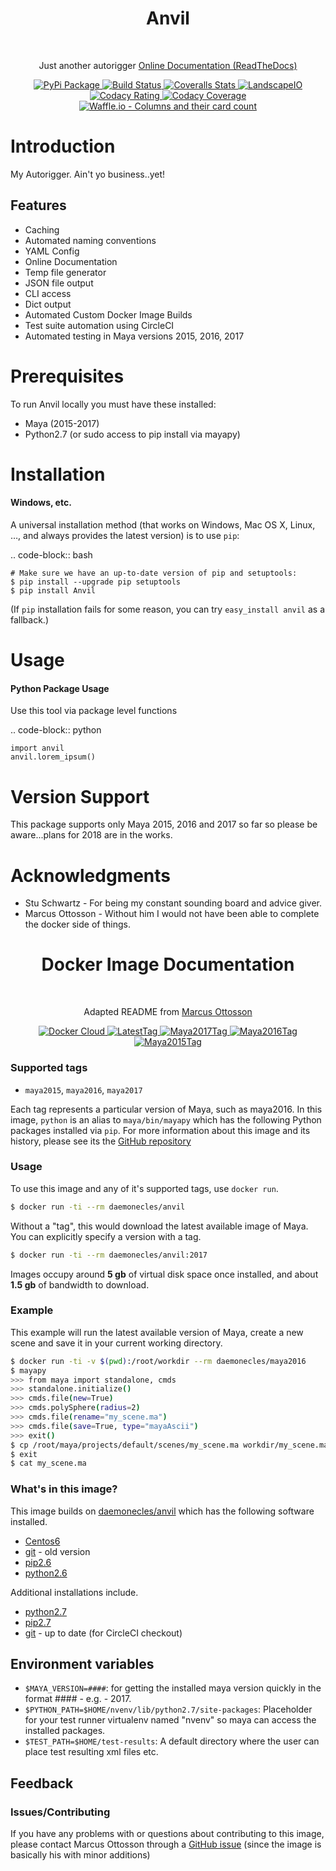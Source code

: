 <h1 align="center"> Anvil </h1> <br>

<p align="center">
  Just another autorigger
  <a href="http://riganvil.readthedocs.io/en/latest/">Online Documentation (ReadTheDocs)</a>
</p>


<div align="center">
  <!-- PyPi Package Info -->
  <a href="https://badge.fury.io/py/Anvil">
    <img src="https://badge.fury.io/py/Anvil.svg"
      alt="PyPi Package" />
  </a>
  <!-- CircleCI Build Status -->
  <a href="https://circleci.com/gh/AndresMWeber/Anvil/">
    <img src="https://circleci.com/gh/AndresMWeber/Anvil.svg?style=shield&circle-token=:circle-token"
      alt="Build Status" />
  </a>
  <!-- Coverage Stats -->
  <a href="https://coveralls.io/github/AndresMWeber/Anvil?branch=master/">
    <img src="https://coveralls.io/repos/github/AndresMWeber/Anvil/badge.svg?branch=master"
      alt="Coveralls Stats" />
  </a>
  <!-- LandscapeIO  -->
  <a href="https://landscape.io/github/AndresMWeber/Anvil/master">
    <img src="https://landscape.io/github/AndresMWeber/Anvil/master/landscape.svg?style=flat"
      alt="LandscapeIO" />
  </a>
  <!-- Codacy Rating -->
  <a href="https://www.codacy.com/app/AndresMWeber/Anvil?utm_source=github.com&amp;utm_medium=referral&amp;utm_content=AndresMWeber/Anvil&amp;utm_campaign=Badge_Grade">
    <img src="https://api.codacy.com/project/badge/Grade/ef864a0c79984322b7809d64e3f036c8"
      alt="Codacy Rating" />
  </a>  
  <!-- Codacy Badge -->
  <a href="https://www.codacy.com/app/AndresMWeber/Anvil?utm_source=github.com&utm_medium=referral&utm_content=AndresMWeber/Anvil&utm_campaign=Badge_Coverage">
    <img src="https://api.codacy.com/project/badge/Coverage/ef864a0c79984322b7809d64e3f036c8"
      alt="Codacy Coverage" />
  </a>
  <!-- Waffle.io -->
  <a href="https://waffle.io/AndresMWeber/Anvil">
    <img src="https://badge.waffle.io/AndresMWeber/Anvil.svg?columns=all"
      alt="Waffle.io - Columns and their card count" />
  </a>
</div>


Introduction
=============

My Autorigger.  Ain't yo business..yet!

Features
--------
-  Caching
-  Automated naming conventions
-  YAML Config
-  Online Documentation
-  Temp file generator
-  JSON file output
-  CLI access
-  Dict output
-  Automated Custom Docker Image Builds
-  Test suite automation using CircleCI
-  Automated testing in Maya versions 2015, 2016, 2017

Prerequisites
=============
To run Anvil locally you must have these installed:

- Maya (2015-2017)
- Python2.7 (or sudo access to pip install via mayapy)


Installation
============
#### Windows, etc.

A universal installation method (that works on Windows, Mac OS X, Linux, …, and always provides the latest version) is to use `pip`:

.. code-block:: bash

    # Make sure we have an up-to-date version of pip and setuptools:
    $ pip install --upgrade pip setuptools
    $ pip install Anvil


(If ``pip`` installation fails for some reason, you can try ``easy_install anvil`` as a fallback.)

Usage
=====
#### Python Package Usage

Use this tool via package level functions

.. code-block:: python

    import anvil
    anvil.lorem_ipsum()

Version Support
===============
This package supports only Maya 2015, 2016 and 2017 so far so please be aware...plans for 2018 are in the works.

Acknowledgments
===============
-  Stu Schwartz - For being my constant sounding board and advice giver.
-  Marcus Ottosson - Without him I would not have been able to complete the docker side of things.



<h1 align="center"> Docker Image Documentation </h1> <br>

<p align="center">
  Adapted README from <a href="https://github.com/mottosso/docker-maya">Marcus Ottosson</a>
</p>

<div align="center">
  <!-- Docker Cloud and Layer-->
  <a href="https://cloud.docker.com/app/daemonecles/repository/docker/daemonecles/anvil/general">
    <img src="https://images.microbadger.com/badges/image/daemonecles/anvil.svg"
      alt="Docker Cloud" />
  </a>
  <!-- Latest Tag -->
  <a href="https://hub.docker.com/r/daemonecles/anvil/">
    <img src="https://images.microbadger.com/badges/version/daemonecles/anvil.svg"
      alt="LatestTag" />
  </a>
  <!-- Maya2017 Tag -->
  <a href="https://hub.docker.com/r/daemonecles/anvil/">
    <img src="https://images.microbadger.com/badges/version/daemonecles/anvil:maya2017.svg"
      alt="Maya2017Tag" />
  </a>
  <!-- Maya2016 Tag -->
  <a href="https://hub.docker.com/r/daemonecles/anvil/">
    <img src="https://images.microbadger.com/badges/version/daemonecles/anvil:maya2016.svg"
      alt="Maya2016Tag" />
  </a>
  <!-- Maya2015 Tag -->
  <a href="https://hub.docker.com/r/daemonecles/anvil/">
    <img src="https://images.microbadger.com/badges/version/daemonecles/anvil:maya2015.svg"
      alt="Maya2015Tag" />
  </a>
</div>

### Supported tags

- `maya2015`, `maya2016`, `maya2017`

Each tag represents a particular version of Maya, such as maya2016. In this image, `python` is an alias to `maya/bin/mayapy` which has the following Python packages installed via `pip`.
For more information about this image and its history, please see its the [GitHub repository][1]

[1]: https://github.com/andresmweber/anvil/wiki

### Usage

To use this image and any of it's supported tags, use `docker run`.

```bash
$ docker run -ti --rm daemonecles/anvil
```

Without a "tag", this would download the latest available image of Maya. You can explicitly specify a version with a tag.

```bash
$ docker run -ti --rm daemonecles/anvil:2017
```

Images occupy around **5 gb** of virtual disk space once installed, and about **1.5 gb** of bandwidth to download.

### Example

This example will run the latest available version of Maya, create a new scene and save it in your current working directory.

```bash
$ docker run -ti -v $(pwd):/root/workdir --rm daemonecles/maya2016
$ mayapy
>>> from maya import standalone, cmds
>>> standalone.initialize()
>>> cmds.file(new=True)
>>> cmds.polySphere(radius=2)
>>> cmds.file(rename="my_scene.ma")
>>> cmds.file(save=True, type="mayaAscii")
>>> exit()
$ cp /root/maya/projects/default/scenes/my_scene.ma workdir/my_scene.ma
$ exit
$ cat my_scene.ma
```

### What's in this image?

This image builds on [daemonecles/anvil][2] which has the following software installed.

- [Centos6](https://www.centos.org/download/)
- [git](https://git-scm.com/) - old version
- [pip2.6](https://pip.pypa.io/en/stable/)
- [python2.6](https://www.python.org/download/releases/2.6.6/)

Additional installations include.

- [python2.7](https://www.python.org/download/releases/2.7.4/)
- [pip2.7](https://pip.pypa.io/en/stable/)
- [git](https://git-scm.com/) - up to date (for CircleCI checkout)

[2]: (https://registry.hub.docker.com/u/daemonecles/anvil/)

## Environment variables
* `$MAYA_VERSION=####`: for getting the installed maya version quickly in the format #### - e.g. - 2017.
* `$PYTHON_PATH=$HOME/nvenv/lib/python2.7/site-packages`: Placeholder for your test runner virtualenv named "nvenv" so maya can access the installed packages.
* `$TEST_PATH=$HOME/test-results`: A default directory where the user can place test resulting xml files etc.

## Feedback
### Issues/Contributing

If you have any problems with or questions about contributing to this image, please contact Marcus Ottosson through a [GitHub issue][3] (since the image is basically his with minor additions)

[3]: https://github.com/mottosso/docker-maya/issues

